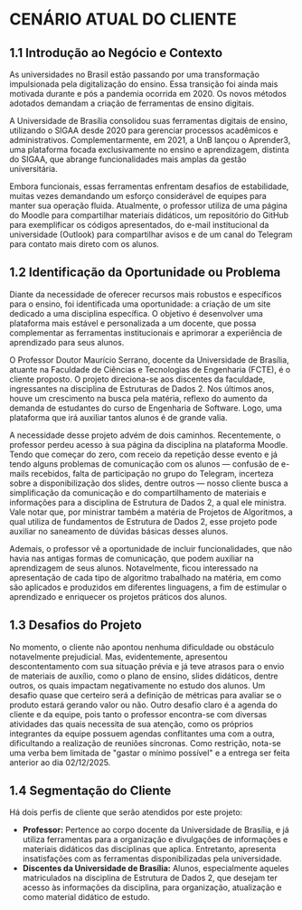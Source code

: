# CENÁRIO ATUAL DO CLIENTE

## 1.1 Introdução ao Negócio e Contexto

As universidades no Brasil estão passando por uma transformação impulsionada pela digitalização do ensino. Essa transição foi ainda mais motivada durante e pós a pandemia ocorrida em 2020. Os novos métodos adotados demandam a criação de ferramentas de ensino digitais.  

A Universidade de Brasília consolidou suas ferramentas digitais de ensino, utilizando o SIGAA desde 2020 para gerenciar processos acadêmicos e administrativos. Complementarmente, em 2021, a UnB lançou o Aprender3, uma plataforma focada exclusivamente no ensino e aprendizagem, distinta do SIGAA, que abrange funcionalidades mais amplas da gestão universitária.  

Embora funcionais, essas ferramentas enfrentam desafios de estabilidade, muitas vezes demandando um esforço considerável de equipes para manter sua operação fluida. Atualmente, o professor utiliza de uma página do Moodle para compartilhar materiais didáticos, um repositório do GitHub para exemplificar os códigos apresentados, do e-mail institucional da universidade (Outlook) para compartilhar avisos e de um canal do Telegram para contato mais direto com os alunos.  

## 1.2 Identificação da Oportunidade ou Problema

Diante da necessidade de oferecer recursos mais robustos e específicos para o ensino, foi identificada uma oportunidade: a criação de um site dedicado a uma disciplina específica. O objetivo é desenvolver uma plataforma mais estável e personalizada a um docente, que possa complementar as ferramentas institucionais e aprimorar a experiência de aprendizado para seus alunos. 

O Professor Doutor Maurício Serrano, docente da Universidade de Brasília, atuante na Faculdade de Ciências e Tecnologias de Engenharia (FCTE), é o cliente proposto. O projeto direciona-se aos discentes da faculdade, ingressantes na disciplina de Estruturas de Dados 2. Nos últimos anos, houve um crescimento na busca pela matéria, reflexo do aumento da demanda de estudantes do curso de Engenharia de Software. Logo, uma plataforma que irá auxiliar tantos alunos é de grande valia. 

A necessidade desse projeto advém de dois caminhos. Recentemente, o professor perdeu acesso à sua página da disciplina na plataforma Moodle. Tendo que começar do zero, com receio da repetição desse evento e já tendo alguns problemas de comunicação com os alunos — confusão de e-mails recebidos, falta de participação no grupo do Telegram, incerteza sobre a disponibilização dos slides, dentre outros — nosso cliente busca a simplificação da comunicação e do compartilhamento de materiais e informações para a disciplina de Estrutura de Dados 2, a qual ele ministra. Vale notar que, por ministrar também a matéria de Projetos de Algoritmos, a qual utiliza de fundamentos de Estrutura de Dados 2, esse projeto pode auxiliar no saneamento de dúvidas básicas desses alunos. 

Ademais, o professor vê a oportunidade de incluir funcionalidades, que não havia nas antigas formas de comunicação, que podem auxiliar na aprendizagem de seus alunos. Notavelmente, ficou interessado na apresentação de cada tipo de algoritmo trabalhado na matéria, em como são aplicados e produzidos em diferentes linguagens, a fim de estimular o aprendizado e enriquecer os projetos práticos dos alunos.  

## 1.3 Desafios do Projeto

No momento, o cliente não apontou nenhuma dificuldade ou obstáculo notavelmente prejudicial. Mas, evidentemente, apresentou descontentamento com sua situação prévia e já teve atrasos para o envio de materiais de auxílio, como o plano de ensino, slides didáticos, dentre outros, os quais impactam negativamente no estudo dos alunos. Um desafio quase que certeiro será a definição de métricas para avaliar se o produto estará gerando valor ou não. Outro desafio claro é a agenda do cliente e da equipe, pois tanto o professor encontra-se com diversas atividades das quais necessita de sua atenção, como os próprios integrantes da equipe possuem agendas conflitantes uma com a outra, dificultando a realização de reuniões síncronas. Como restrição, nota-se uma verba bem limitada de "gastar o mínimo possível" e a entrega ser feita anterior ao dia 02/12/2025.  

## 1.4 Segmentação do Cliente

Há dois perfis de cliente que serão atendidos por este projeto: 

- **Professor:** Pertence ao corpo docente da Universidade de Brasília, e já utiliza ferramentas para a organização e divulgações de informações e materiais didáticos das disciplinas que aplica. Entretanto, apresenta insatisfações com as ferramentas disponibilizadas pela universidade.  
- **Discentes da Universidade de Brasília:** Alunos, especialmente aqueles matriculados na disciplina de Estrutura de Dados 2, que desejam ter acesso às informações da disciplina, para organização, atualização e como material didático de estudo.
